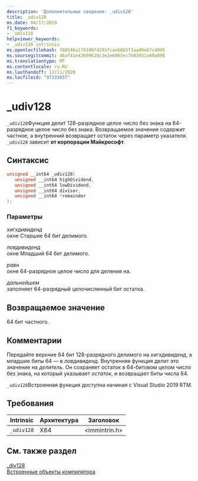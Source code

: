```yaml
---
description: 'Дополнительные сведения: _udiv128'
title: _udiv128
ms.date: 04/17/2019
f1_keywords:
- _udiv128
helpviewer_keywords:
- _udiv128 intrinsic
ms.openlocfilehash: f88546a179106f4291fcaeb865f1aad9e67c4045
ms.sourcegitcommit: d6af41e42699628c3e2e6063ec7b03931a49a098
ms.translationtype: MT
ms.contentlocale: ru-RU
ms.lasthandoff: 12/11/2020
ms.locfileid: "97333657"
---
```

# <a name="_udiv128"></a>_udiv128

`_udiv128`Функция делит 128-разрядное целое число без знака на 64-разрядное целое число без знака. Возвращаемое значение содержит частное, а внутренний возвращает остаток через параметр указателя. `_udiv128` зависит **от корпорации Майкрософт**.

## <a name="syntax"></a>Синтаксис

```C
unsigned __int64 _udiv128(
   unsigned __int64 highDividend,
   unsigned __int64 lowDividend,
   unsigned __int64 divisor,
   unsigned __int64 *remainder
);
```

### <a name="parameters"></a>Параметры

*хигхдивиденд* \
окне Старшие 64 бит делимого.

*ловдивиденд* \
окне Младший 64 бит делимого.

*равн* \
окне 64-разрядное целое число для деления на.

*дальнейшем* \
заполняет 64-разрядный целочисленный бит остатка.

## <a name="return-value"></a>Возвращаемое значение

64 бит частного.

## <a name="remarks"></a>Комментарии

Передайте верхние 64 бит 128-разрядного делимого на *хигхдивиденд*, а младшие биты 64 — в *ловдивиденд*. Внутренняя функция делит это значение на *делитель*. Он сохраняет остаток в 64-битовом целом число без знака, на который указывает *остаток*, и возвращает биты числа 64.

`_udiv128`Встроенная функция доступна начиная с Visual Studio 2019 RTM.

## <a name="requirements"></a>Требования

|Intrinsic|Архитектура|Заголовок|
|---------------|------------------|------------|
|`_udiv128`|X64|\<immintrin.h>|

## <a name="see-also"></a>См. также раздел

[_div128](div128.md) \
[Встроенные объекты компилятора](compiler-intrinsics.md)

